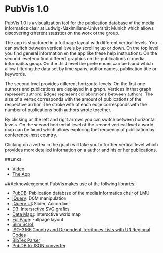 # PubVis 1.0
PubVis 1.0 is a visualization tool for the publication database of the media informatics chair at Ludwig-Maximilians-Universität Munich which allows discovering different statistics on the work of the group.

The app is structured in a full page layout with different vertical levels. You can switch between vertical levels by scrolling up or down. On the top level you find general information on the app like these help instructions. On the second level you find different graphics on the publications of media informatics group. On the third level the preferences can be found which allow filtering the data set by time spans, author names, publication title or keywords.

The second level provides different horizontal levels. On the first one authors and publications are displayed in a graph. Vertices in that graph represent authors. Edges represent collaborations between authors. The size of a vertex corresponds with the amount of publications of the respective author. The stroke with of each edge corresponds with the number of publications both authors wrote together.

By clicking on the left and right arrows you can switch between horizontal levels. On the second horizontal level of the second vertical level a world map can be found which allows exploring the frequency of publication by conference-host country.

Clicking on a vertex in the graph will take you to further vertical level which provides more detailed information on a author and his or her publications.

##Links
- [Video](http://jqueryui.com/)
- [The App](http://jqueryui.com/)

##Acknowledgement
PubVis makes use of the follwing libraries:
- [PubDB](http://www.medien.ifi.lmu.de/cgi-bin/search.pl?all:all:all:all:all): Publication database of the media informatics chair of LMU 
- [jQuery](http://jquery.com/): DOM manipulation
- [jQuery UI](http://jqueryui.com/): Slider, Accordion
- [D3](http://d3js.org/): Intersactive SVG grafics
- [Data Maps](http://datamaps.github.io/): Intersctive world map
- [FullPage](https://github.com/alvarotrigo/fullPage.js): Fullpage layout
- [Slim Scroll](http://rocha.la/jQuery-slimScroll)
- [ISO-3166 Country and Dependent Territories Lists with UN Regional Codes](https://github.com/lukes/ISO-3166-Countries-with-Regional-Codes)
- [BibTex Parser](https://github.com/mikolalysenko/bibtex-parser)
- [PubDB to JSON converter](https://github.com/wilkoer/pubdb_to_json_converter/)
